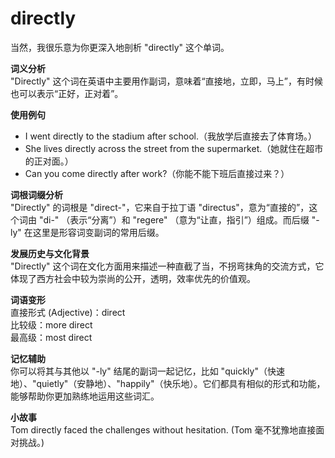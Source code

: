 # directly

当然，我很乐意为你更深入地剖析 "directly" 这个单词。

  

**词义分析**  
"Directly" 这个词在英语中主要用作副词，意味着“直接地，立即，马上”，有时候也可以表示“正好，正对着”。

  

**使用例句**

  

*   I went directly to the stadium after school.（我放学后直接去了体育场。）
*   She lives directly across the street from the supermarket.（她就住在超市的正对面。）
*   Can you come directly after work?（你能不能下班后直接过来？）

  

**词根词缀分析**  
"Directly" 的词根是 "direct-"，它来自于拉丁语 "directus"，意为“直接的”，这个词由 "di-" （表示“分离”）和 "regere" （意为“让直，指引”）组成。而后缀 "-ly" 在这里是形容词变副词的常用后缀。

  

**发展历史与文化背景**  
"Directly" 这个词在文化方面用来描述一种直截了当，不拐弯抹角的交流方式，它体现了西方社会中较为崇尚的公开，透明，效率优先的价值观。

  

**词语变形**  
直接形式 (Adjective)：direct  
比较级：more direct  
最高级：most direct

  

**记忆辅助**  
你可以将其与其他以 "-ly" 结尾的副词一起记忆，比如 "quickly"（快速地）、"quietly"（安静地）、"happily"（快乐地）。它们都具有相似的形式和功能，能够帮助你更加熟练地运用这些词汇。

  

**小故事**  
Tom directly faced the challenges without hesitation. (Tom 毫不犹豫地直接面对挑战。)
